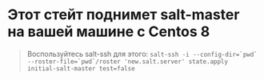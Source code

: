 # Этот стейт поднимет salt-master на вашей машине с Centos 8
> Воспользуйтесь salt-ssh для этого:
``salt-ssh -i --config-dir=`pwd` --roster-file=`pwd`/roster 'new.salt.server' state.apply initial-salt-master test=false``

